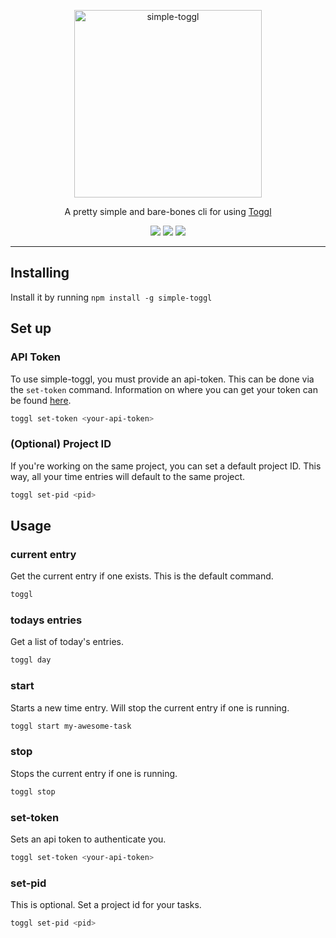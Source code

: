 <p align="center">
  <a href="https://www.npmjs.com/package/simple-toggl">
    <img alt="simple-toggl" src="https://user-images.githubusercontent.com/14088342/121914871-f658b680-cd32-11eb-82a6-a9a667303594.png" width="300">
  </a>
</p>

<p align="center">
	A pretty simple and bare-bones cli for using <a href="https://reactnative.dev">Toggl</a>
</p>

<p align="center">
  <a href="https://www.npmjs.com/package/simple-toggl"><img src="https://img.shields.io/npm/v/simple-toggl.svg?style=flat-square"></a>
  <a href="https://github.com/alexdriaguine/toggler"><img src="https://img.shields.io/github/stars/alexdriaguine/toggler?style=flat-square"></a>
  <a href="https://www.npmjs.com/package/simple-toggl"><img src="https://img.shields.io/npm/dm/simple-toggl.svg?style=flat-square"></a>
</p>

---

## Installing

Install it by running `npm install -g simple-toggl`

## Set up

### API Token

To use simple-toggl, you must provide an api-token. This can be done via the `set-token` command.
Information on where you can get your token can be found [here](https://support.toggl.com/en/articles/3116844-where-is-my-api-token-located).

```sh
toggl set-token <your-api-token>
```

### (Optional) Project ID

If you're working on the same project, you can set a default project ID. This way, all your time entries will default to the same project.

```sh
toggl set-pid <pid>
```

## Usage

### current entry

Get the current entry if one exists. This is the default command.

```sh
toggl
```

### todays entries

Get a list of today's entries.

```sh
toggl day
```

### start

Starts a new time entry. Will stop the current entry if one is running.

```sh
toggl start my-awesome-task
```

### stop

Stops the current entry if one is running.

```sh
toggl stop
```

### set-token

Sets an api token to authenticate you.

```sh
toggl set-token <your-api-token>
```

### set-pid

This is optional. Set a project id for your tasks.

```sh
toggl set-pid <pid>
```
